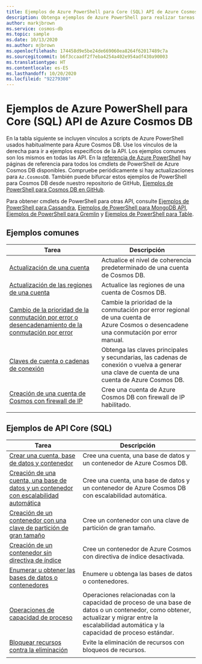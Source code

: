 ```yaml
---
title: Ejemplos de Azure PowerShell para Core (SQL) API de Azure Cosmos DB
description: Obtenga ejemplos de Azure PowerShell para realizar tareas comunes en Azure Cosmos DB para Core (SQL) API.
author: markjbrown
ms.service: cosmos-db
ms.topic: sample
ms.date: 10/13/2020
ms.author: mjbrown
ms.openlocfilehash: 174458d9e5be24de669060ea8264f62017489c7a
ms.sourcegitcommit: b6f3ccaadf2f7eba4254a402e954adf430a90003
ms.translationtype: HT
ms.contentlocale: es-ES
ms.lasthandoff: 10/20/2020
ms.locfileid: "92279308"
---
```

# <a name="azure-powershell-samples-for-azure-cosmos-db-core-sql-api"></a>Ejemplos de Azure PowerShell para Core (SQL) API de Azure Cosmos DB

En la tabla siguiente se incluyen vínculos a scripts de Azure PowerShell usados habitualmente para Azure Cosmos DB. Use los vínculos de la derecha para ir a ejemplos específicos de la API. Los ejemplos comunes son los mismos en todas las API. En la [referencia de Azure PowerShell](/powershell/module/az.cosmosdb) hay páginas de referencia para todos los cmdlets de PowerShell de Azure Cosmos DB disponibles. Compruebe periódicamente si hay actualizaciones para `Az.CosmosDB`. También puede bifurcar estos ejemplos de PowerShell para Cosmos DB desde nuestro repositorio de GitHub, [Ejemplos de PowerShell para Cosmos DB en GitHub](https://github.com/Azure/azure-docs-powershell-samples/tree/master/cosmosdb).

Para obtener cmdlets de PowerShell para otras API, consulte [Ejemplos de PowerShell para Cassandra](powershell-samples-cassandra.md), [Ejemplos de PowerShell para MongoDB API](powershell-samples-mongodb.md), [Ejemplos de PowerShell para Gremlin](powershell-samples-gremlin.md) y [Ejemplos de PowerShell para Table](powershell-samples-table.md).

## <a name="common-samples"></a>Ejemplos comunes

|Tarea | Descripción |
|---|---|
|[Actualización de una cuenta](scripts/powershell/common/account-update.md?toc=%2fpowershell%2fmodule%2ftoc.json)| Actualice el nivel de coherencia predeterminado de una cuenta de Cosmos DB. |
|[Actualización de las regiones de una cuenta](scripts/powershell/common/update-region.md?toc=%2fpowershell%2fmodule%2ftoc.json)| Actualice las regiones de una cuenta de Cosmos DB. |
|[Cambio de la prioridad de la conmutación por error o desencadenamiento de la conmutación por error](scripts/powershell/common/failover-priority-update.md?toc=%2fpowershell%2fmodule%2ftoc.json)| Cambie la prioridad de la conmutación por error regional de una cuenta de Azure Cosmos o desencadene una conmutación por error manual. |
|[Claves de cuenta o cadenas de conexión](scripts/powershell/common/keys-connection-strings.md?toc=%2fpowershell%2fmodule%2ftoc.json)| Obtenga las claves principales y secundarias, las cadenas de conexión o vuelva a generar una clave de cuenta de una cuenta de Azure Cosmos DB. |
|[Creación de una cuenta de Cosmos con firewall de IP](scripts/powershell/common/firewall-create.md?toc=%2fpowershell%2fmodule%2ftoc.json)| Cree una cuenta de Azure Cosmos DB con firewall de IP habilitado. |
|||

## <a name="core-sql-api-samples"></a>Ejemplos de API Core (SQL)

|Tarea | Descripción |
|---|---|
|[Crear una cuenta, base de datos y contenedor](scripts/powershell/sql/create.md?toc=%2fpowershell%2fmodule%2ftoc.json)| Cree una cuenta, una base de datos y un contenedor de Azure Cosmos DB. |
|[Creación de una cuenta, una base de datos y un contenedor con escalabilidad automática](scripts/powershell/sql/autoscale.md?toc=%2fpowershell%2fmodule%2ftoc.json)| Cree una cuenta, una base de datos y un contenedor de Azure Cosmos DB con escalabilidad automática. |
|[Creación de un contenedor con una clave de partición de gran tamaño](scripts/powershell/sql/create-large-partition-key.md?toc=%2fpowershell%2fmodule%2ftoc.json)| Cree un contenedor con una clave de partición de gran tamaño. |
|[Creación de un contenedor sin directiva de índice](scripts/powershell/sql/create-index-none.md?toc=%2fpowershell%2fmodule%2ftoc.json) | Cree un contenedor de Azure Cosmos con directiva de índice desactivada.|
|[Enumerar u obtener las bases de datos o contenedores](scripts/powershell/sql/list-get.md?toc=%2fpowershell%2fmodule%2ftoc.json)| Enumere u obtenga las bases de datos o contenedores. |
|[Operaciones de capacidad de proceso](scripts/powershell/sql/throughput.md?toc=%2fpowershell%2fmodule%2ftoc.json)| Operaciones relacionadas con la capacidad de proceso de una base de datos o un contenedor, como obtener, actualizar y migrar entre la escalabilidad automática y la capacidad de proceso estándar. |
|[Bloquear recursos contra la eliminación](scripts/powershell/sql/lock.md?toc=%2fpowershell%2fmodule%2ftoc.json)| Evite la eliminación de recursos con bloqueos de recursos. |
|||
